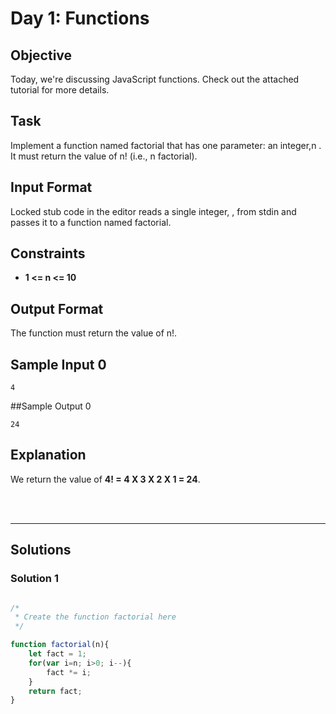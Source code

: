 # Day 1: Functions
## Objective
Today, we're discussing JavaScript functions. Check out the attached tutorial for more details.
## Task
Implement a function named factorial that has one parameter: an integer,n . It must return the value of n! (i.e., n factorial).
## Input Format
Locked stub code in the editor reads a single integer, , from stdin and passes it to a function named factorial.
## Constraints
- **1 <= n <= 10**
## Output Format
The function must return the value of n!.
## Sample Input 0

```
4
```


##Sample Output 0

```
24
```


## Explanation

We return the value of **4! = 4 X 3 X 2 X 1 = 24**.

<br/>
<br/>

---

## Solutions
### Solution 1

```javascript

/*
 * Create the function factorial here
 */

function factorial(n){
    let fact = 1;
    for(var i=n; i>0; i--){
        fact *= i;
    }
    return fact;
}



